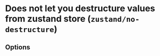 # Does not let you destructure values from zustand store (`zustand/no-destructure`)

<!-- end auto-generated rule header -->

## Options

<!-- begin auto-generated rule options list -->



<!-- end auto-generated rule options list -->

